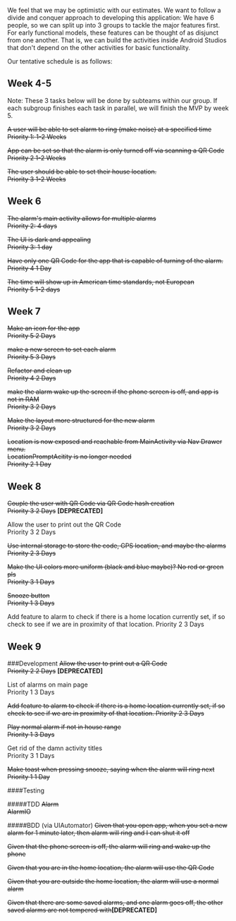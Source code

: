 We feel that we may be optimistic with our estimates.
We want to follow a divide and conquer approach to developing this application:
We have 6 people, so we can split up into 3 groups to tackle the major features first.
For early functional models, these features can be thought of as disjunct from one another.
That is, we can build the activities inside Android Studios that don't depend on the other
activities for basic functionality.


Our tentative schedule is as follows:

Week 4-5
------
Note: These 3 tasks below will be done by subteams within our group. If each subgroup finishes each task in parallel, we will finish 
the MVP by week 5.

<del>A user will be able to set alarm to ring (make noise) at a specified time <br>
Priority 1: 1-2 Weeks </del>

<del>App can be set so that the alarm is only turned off via scanning a QR Code<br>
Priority 2 1-2 Weeks </del>

<del>The user should be able to set their house location.<br>
Priority 3 1-2 Weeks</del>

Week 6
------
<del>The alarm's main activity allows for multiple alarms<br>
Priority 2: 4 days</del>

<del>The UI is dark and appealing<br>
Priority 3: 1 day</del>

<del>Have only one QR Code for the app that is capable of turning of the alarm.<br>
Priority 4 1 Day</del>

<del>The time will show up in American time standards, not European<br>
Priority 5 1-2 days</del>

Week 7
------
<del>Make an icon for the app<br>
Priority 5 2 Days</del>

<del>make a new screen to set each alarm<br>
Priority 5 3 Days</del>

<del>Refactor and clean up<br>
Priority 4 2 Days</del>

<del>make the alarm wake up the screen if the phone screen is off, and app is not in RAM<br>
Priority 3 2 Days</del>

<del>Make the layout more structured for the new alarm<br>
Priority 3 2 Days</del>

<del>Location is now exposed and reachable from MainActivity via Nav Drawer menu.<br>
LocationPromptAcitity is no longer needed<br>
Priority 2 1 Day</del>

Week 8
------
<del>Couple the user with QR Code via QR Code hash creation<br>
Priority 3 2 Days</del> <b>[DEPRECATED]</b>

Allow the user to print out the QR Code<br>
Priority 3 2 Days

<del>Use internal storage to store the code, GPS location, and maybe the alarms<br>
Priority 2 3 Days</del>

<del>Make the UI colors more uniform (black and blue maybe)? No red or green pls<br>
Priority 3 1 Days</del>

<del>Snooze button<br>
Priority 1 3 Days</del>

Add feature to alarm to check if there is a home location currently set, if so check to see if
we are in proximity of that location.
Priority 2 3 Days

Week 9 
------
###Development
<del>Allow the user to print out a QR Code<br>
Priority 2 2 Days</del> <b>[DEPRECATED]</b>

List of alarms on main page<br>
Priority 1 3 Days

<del>Add feature to alarm to check if there is a home location currently set, if so check to see if
we are in proximity of that location.
Priority 2 3 Days</del>

<del>Play normal alarm if not in house range<br>
Priority 1 3 Days</del>

Get rid of the damn activity titles<br>
Priority 3 1 Days

<del>Make toast when pressing snooze, saying when the alarm will ring next<br>
Priority 1 1 Day</del>

####Testing

#####TDD
<del>Alarm</del><br>
<del>AlarmIO</del><br>


#####BDD (via UIAutomator)
<del>Given that you open app, when you set a new alarm for 1 minute later, then alarm will ring and I can shut it off</del><br>

<del>Given that the phone screen is off, the alarm will ring and wake up the phone</del><br>

<del>Given that you are in the home location, the alarm will use the QR Code</del><br>

<del>Given that you are outside the home location, the alarm will use a normal alarm</del><br>

<del>Given that there are some saved alarms, and one alarm goes off, the other saved alarms are not tempered with</del><b>[DEPRECATED]</b>
<br>

